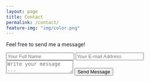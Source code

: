```yaml
---
layout: page
title: Contact
permalink: /contact/
feature-img: "img/color.png"
---
```


Feel free to send me a message!

<form action="https://getsimpleform.com/messages?form_api_token=d60d8fb9f09b6d7f4e09ef81247e89a5" method="post">
  <!-- the redirect_to is optional, the form will redirect to the referrer on submission -->
  <!-- <input type='hidden' name='redirect_to' value='http://jeffcharlesworth.github.io/thank-you' /> -->
  <input type='text' name='name' placeholder='Your Full Name' />
  <input type='email' name='email' placeholder='Your E-mail Address' />
  <textarea name='message' placeholder='Write your message ...'></textarea>
  <input type='submit' value='Send Message' />
</form>

